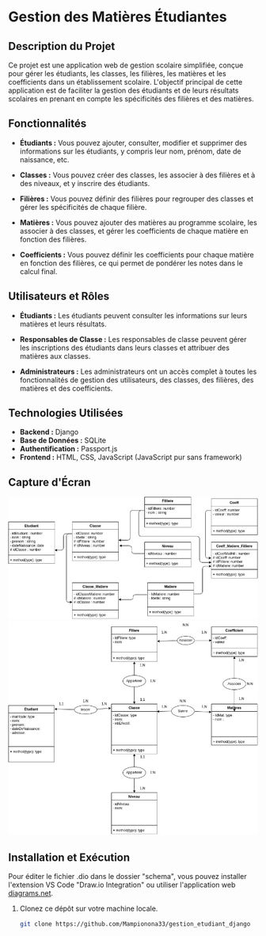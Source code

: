 # Gestion des Matières Étudiantes

## Description du Projet

Ce projet est une application web de gestion scolaire simplifiée, conçue pour gérer les étudiants, les classes, les filières, les matières et les coefficients dans un établissement scolaire. L'objectif principal de cette application est de faciliter la gestion des étudiants et de leurs résultats scolaires en prenant en compte les spécificités des filières et des matières.

## Fonctionnalités

- **Étudiants :** Vous pouvez ajouter, consulter, modifier et supprimer des informations sur les étudiants, y compris leur nom, prénom, date de naissance, etc.

- **Classes :** Vous pouvez créer des classes, les associer à des filières et à des niveaux, et y inscrire des étudiants.

- **Filières :** Vous pouvez définir des filières pour regrouper des classes et gérer les spécificités de chaque filière.

- **Matières :** Vous pouvez ajouter des matières au programme scolaire, les associer à des classes, et gérer les coefficients de chaque matière en fonction des filières.

- **Coefficients :** Vous pouvez définir les coefficients pour chaque matière en fonction des filières, ce qui permet de pondérer les notes dans le calcul final.

## Utilisateurs et Rôles

- **Étudiants :** Les étudiants peuvent consulter les informations sur leurs matières et leurs résultats.

- **Responsables de Classe :** Les responsables de classe peuvent gérer les inscriptions des étudiants dans leurs classes et attribuer des matières aux classes.

- **Administrateurs :** Les administrateurs ont un accès complet à toutes les fonctionnalités de gestion des utilisateurs, des classes, des filières, des matières et des coefficients.

## Technologies Utilisées

- **Backend :** Django
- **Base de Données :** SQLite
- **Authentification :** Passport.js
- **Frontend :** HTML, CSS, JavaScript (JavaScript pur sans framework)

## Capture d'Écran

![Diagramme MLD](./schema/MLD.jpg)
![Diagramme MCD](./schema/MCD.jpg)

## Installation et Exécution

Pour éditer le fichier .dio dans le dossier "schema", vous pouvez installer l'extension VS Code "Draw.io Integration" ou utiliser l'application web [diagrams.net](https://app.diagrams.net/).

1. Clonez ce dépôt sur votre machine locale.

   ```bash
   git clone https://github.com/Mampionona33/gestion_etudiant_django
   ```

